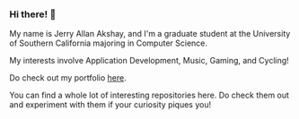 ### Hi there! 👋

My name is Jerry Allan Akshay, and I'm a graduate student at the University of Southern California majoring in Computer Science.

My interests involve Application Development, Music, Gaming, and Cycling!

Do check out my portfolio [here](https://fallen-axe-shay.github.io/).

You can find a whole lot of interesting repositories here. Do check them out and experiment with them if your curiosity piques you!

<!--
**fallen-axe-shay/fallen-axe-shay** is a ✨ _special_ ✨ repository because its `README.md` (this file) appears on your GitHub profile.

Here are some ideas to get you started:

- 🔭 I’m currently working on ...
- 🌱 I’m currently learning ...
- 👯 I’m looking to collaborate on ...
- 🤔 I’m looking for help with ...
- 💬 Ask me about ...
- 📫 How to reach me: ...
- 😄 Pronouns: ...
- ⚡ Fun fact: ...
-->
